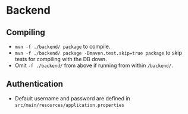 # Backend
## Compiling
* `mvn -f ./backend/ package` to compile.
* `mvn -f ./backend/ package -Dmaven.test.skip=true package` to skip tests for compiling with the DB down.
* Omit `-f ./backend/` from above if running from within `/backend/`.

## Authentication
* Default username and password are defined in `src/main/resources/application.properties`